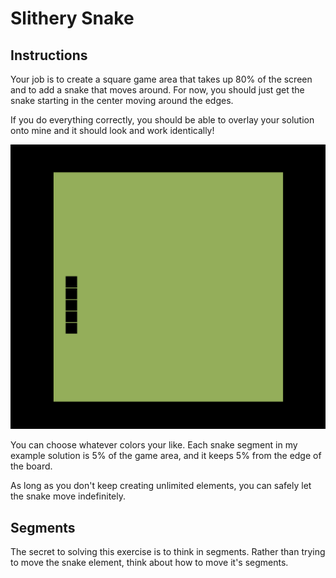 # Slithery Snake

## Instructions

Your job is to create a square game area that takes up 80% of the screen and to add a snake that moves around. For now, you should just get the snake starting in the center moving around the edges.

If you do everything correctly, you should be able to overlay your solution onto mine and it should look and work identically!

![Screenshot](screenshot.png)

You can choose whatever colors your like. Each snake segment in my example solution is 5% of the game area, and it keeps 5% from the edge of the board.

As long as you don't keep creating unlimited elements, you can safely let the snake move indefinitely.

## Segments

The secret to solving this exercise is to think in segments. Rather than trying to move the snake element, think about how to move it's segments.

